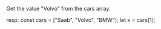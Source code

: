 Get the value "Volvo" from the cars array.

resp:
const cars = ["Saab", "Volvo", "BMW"];
let x = cars[1];